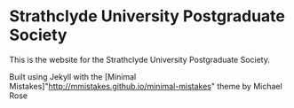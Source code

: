 # Strathclyde University Postgraduate Society

This is the website for the Strathclyde University Postgraduate Society.

Built using Jekyll with the [Minimal Mistakes]"http://mmistakes.github.io/minimal-mistakes" theme by Michael Rose
